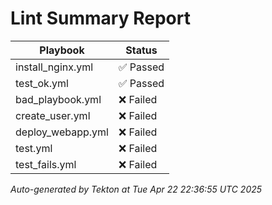 # Lint Summary Report

| Playbook | Status |
|----------|--------|
| install_nginx.yml | ✅ Passed |
| test_ok.yml | ✅ Passed |
| bad_playbook.yml | ❌ Failed |
| create_user.yml | ❌ Failed |
| deploy_webapp.yml | ❌ Failed |
| test.yml | ❌ Failed |
| test_fails.yml | ❌ Failed |

_Auto-generated by Tekton at Tue Apr 22 22:36:55 UTC 2025_
